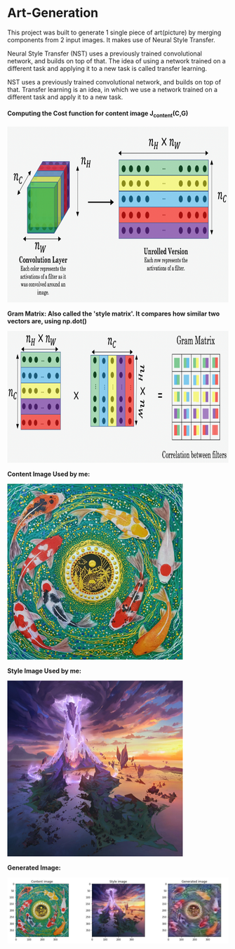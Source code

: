 # Art-Generation
This project was built to generate 1 single piece of art(picture) by merging components from 2 input images.
It makes use of Neural Style Transfer.

Neural Style Transfer (NST) uses a previously trained convolutional network, and builds on top of that. The idea of using a network trained on a different task and applying it to a new task is called transfer learning.

NST uses a previously trained convolutional network, and builds on top of that.
Transfer learning is an idea, in which we use a network trained on a different task and apply it to a new task.

#### Computing the Cost function for content image **J<sub>content</sub>(C,G)**
<img src="Images/NST_LOSS.png" style="width:800px;height:400px;">

**Gram Matrix: Also called the 'style matrix'. It compares how similar two vectors are, using np.dot()**

<img src="Images/NST_GM.png" style="width:900px;height:300px;">

**Content Image Used by me:**

<img src="Images/koifish.jpg" style="width:400px;height:400px;">

**Style Image Used by me:**

<img src="Images/I2.jpg" style="width:400px;height:400px;">

**Generated Image:**


<img src="Images/generimg.JPG">
